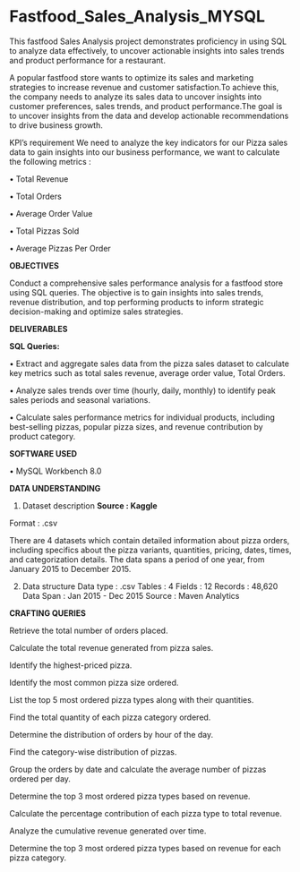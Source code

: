 # Fastfood_Sales_Analysis_MYSQL

This fastfood Sales Analysis project demonstrates proficiency in using SQL to analyze data effectively, to uncover actionable insights into sales trends and product performance for a restaurant.

A popular fastfood store wants to optimize its sales and marketing strategies to increase revenue and customer satisfaction.To achieve this, the company needs to analyze its sales data to uncover insights into customer preferences, sales trends, and product performance.The goal is to uncover insights from the data and develop actionable recommendations to drive business growth. 

KPI’s requirement
We need to analyze the key indicators for our Pizza sales data to gain insights into our business performance, we want to calculate the following metrics :

•	Total Revenue

•	Total Orders

•	Average Order Value

•	Total Pizzas Sold

•	Average Pizzas Per Order

**OBJECTIVES**

Conduct a comprehensive sales performance analysis for a fastfood store using SQL queries. The objective is to gain insights into sales trends, revenue distribution, and top performing products to inform strategic decision-making and optimize sales strategies.

**DELIVERABLES**

**SQL Queries:**

• Extract and aggregate sales data from the pizza sales dataset to calculate key metrics such as total sales revenue, average order value, Total Orders.

• Analyze sales trends over time (hourly, daily, monthly) to identify peak sales periods and seasonal variations.

• Calculate sales performance metrics for individual products, including best-selling pizzas, popular pizza sizes, and revenue contribution by product category.

**SOFTWARE USED**

• MySQL Workbench 8.0

**DATA UNDERSTANDING**

1. Dataset description
**Source : Kaggle**

Format : .csv

There are 4 datasets which contain detailed information about pizza orders, including specifics about the pizza variants, quantities, pricing, dates, times, and categorization details. The data spans a period of one year, from January 2015 to December 2015.

2. Data structure
Data type : .csv
Tables : 4
Fields : 12
Records : 48,620
Data Span : Jan 2015 - Dec 2015
Source : Maven Analytics

**CRAFTING QUERIES**

Retrieve the total number of orders placed.

Calculate the total revenue generated from pizza sales.

Identify the highest-priced pizza.

Identify the most common pizza size ordered.

List the top 5 most ordered pizza types along with their quantities.

Find the total quantity of each pizza category ordered.

Determine the distribution of orders by hour of the day.

Find the category-wise distribution of pizzas.

Group the orders by date and calculate the average number of pizzas ordered per day.

Determine the top 3 most ordered pizza types based on revenue.

Calculate the percentage contribution of each pizza type to total revenue.

Analyze the cumulative revenue generated over time.

Determine the top 3 most ordered pizza types based on revenue for each pizza category.

